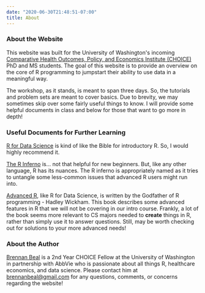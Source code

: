 ```yaml
---
date: "2020-06-30T21:48:51-07:00"
title: About
---
```


### About the Website
This website was built for the University of Washington's incoming [Comparative Health Outcomes, Policy, and Economics Institute (CHOICE)](https://sop.washington.edu/choice/) PhD and MS students. The goal of this website is to provide an overview on the core of R programming to jumpstart their ability to use data in a meaningful way.  
  
The workshop, as it stands, is meant to span three days. So, the tutorials and problem sets are meant to cover basics. Due to brevity, we may sometimes skip over some fairly useful things to know. I will provide some helpful documents in class and below for those that want to go more in depth!  
  
### Useful Documents for Further Learning
[R for Data Science](https://r4ds.had.co.nz/) is kind of like the Bible for introductory R. So, I would highly recommend it.  
  
[The R Inferno](https://www.burns-stat.com/documents/books/the-r-inferno/) is... not that helpful for new beginners. But, like any other language, R has its nuances. The R inferno is appropriately named as it tries to untangle some less-common issues that advanced R users might run into.  
  
[Advanced R](https://adv-r.hadley.nz/index.html), like R for Data Science, is written by the Godfather of R programming - Hadley Wickham. This book describes some advanced features in R that we will not be covering in our intro course. Frankly, a lot of the book seems more relevant to CS majors needed to **create** things in R, rather than simply use it to answer questions. Still, may be worth checking out for solutions to your more advanced needs!  
  
### About the Author
[Brennan Beal](https://brennanbeal.wixsite.com/economist) is a 2nd Year CHOICE Fellow at the University of Washington in partnership with AbbVie who is passionate about all things R, healthcare economics, and data science. Please contact him at brennanbeal@gmail.com for any questions, comments, or concerns regarding the website!
